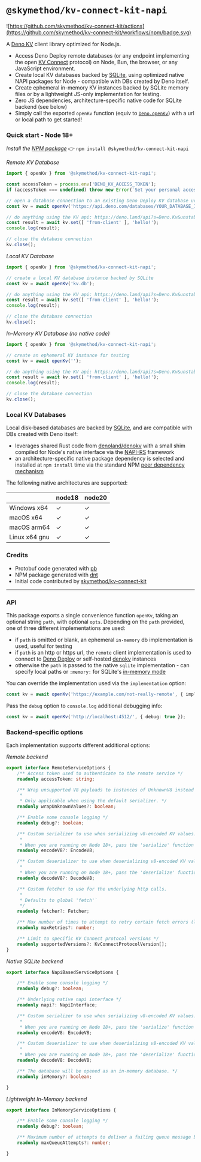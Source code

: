 # `@skymethod/kv-connect-kit-napi`

![https://github.com/skymethod/kv-connect-kit/actions](https://github.com/skymethod/kv-connect-kit/workflows/npm/badge.svg)

A [Deno KV](https://deno.com/kv) client library optimized for Node.js.
 - Access Deno Deploy remote databases (or any endpoint implementing the open [KV Connect](https://github.com/denoland/denokv/blob/main/proto/kv-connect.md) protocol) on Node, Bun, the browser, or any JavaScript environment.
 - Create local KV databases backed by [SQLite](https://www.sqlite.org/index.html), using optimized native NAPI packages for Node - compatible with DBs created by Deno itself.
 - Create ephemeral in-memory KV instances backed by SQLite memory files or by a lightweight JS-only implementation for testing.
 - Zero JS dependencies, architecture-specific native code for SQLite backend (see below)
 - Simply call the exported `openKv` function (equiv to [`Deno.openKv`](https://deno.land/api?s=Deno.openKv&unstable)) with a url or local path to get started!

### Quick start - Node 18+
_Install the [NPM package](https://www.npmjs.com/package/@skymethod/kv-connect-kit-napi)_ 👉 `npm install @skymethod/kv-connect-kit-napi`

_Remote KV Database_
```ts
import { openKv } from '@skymethod/kv-connect-kit-napi';

const accessToken = process.env['DENO_KV_ACCESS_TOKEN'];
if (accessToken === undefined) throw new Error(`Set your personal access token: https://dash.deno.com/account#access-tokens`);

// open a database connection to an existing Deno Deploy KV database url, obtained from project dashboard: https://dash.deno.com/projects/YOUR_PROJECT/kv
const kv = await openKv('https://api.deno.com/databases/YOUR_DATABASE_ID/connect', { accessToken });

// do anything using the KV api: https://deno.land/api?s=Deno.Kv&unstable
const result = await kv.set([ 'from-client' ], 'hello!');
console.log(result);

// close the database connection
kv.close();
```

_Local KV Database_
```ts
import { openKv } from '@skymethod/kv-connect-kit-napi';

// create a local KV database instance backed by SQLite
const kv = await openKv('kv.db');

// do anything using the KV api: https://deno.land/api?s=Deno.Kv&unstable
const result = await kv.set([ 'from-client' ], 'hello!');
console.log(result);

// close the database connection
kv.close();
```

_In-Memory KV Database (no native code)_
```ts
import { openKv } from '@skymethod/kv-connect-kit-napi';

// create an ephemeral KV instance for testing
const kv = await openKv('');

// do anything using the KV api: https://deno.land/api?s=Deno.Kv&unstable
const result = await kv.set([ 'from-client' ], 'hello!');
console.log(result);

// close the database connection
kv.close();
```

### Local KV Databases

Local disk-based databases are backed by [SQLite](https://www.sqlite.org/index.html), and are compatible with DBs created with Deno itself:
 - leverages shared Rust code from [denoland/denokv](https://github.com/denoland/denokv) with a small shim compiled for Node's native interface via the [NAPI-RS](https://napi.rs/) framework
 - an architecture-specific native package dependency is selected and installed at `npm install` time via the standard NPM [peer dependency mechanism](https://docs.npmjs.com/cli/v10/configuring-npm/package-json#peerdependencies)

The following native architectures are supported:

|                  | node18 | node20 |
| ---------------- | ------ | ------ |
| Windows x64      | ✓      | ✓      |
| macOS x64        | ✓      | ✓      |
| macOS arm64      | ✓      | ✓      |
| Linux x64 gnu    | ✓      | ✓      |

### Credits

- Protobuf code generated with [pb](https://deno.land/x/pbkit/cli/pb/README.md)
- NPM package generated with [dnt](https://github.com/denoland/dnt)
- Initial code contributed by [skymethod/kv-connect-kit](https://github.com/skymethod/kv-connect-kit)

---

### API

This package exports a single convenience function `openKv`, taking an optional string `path`, with optional `opts`.  Depending on the `path` provided, one of three different implementations are used:
 - if `path` is omitted or blank, an ephemeral `in-memory` db implementation is used, useful for testing
 - if `path` is an http or https url, the `remote` client implementation is used to connect to [Deno Deploy](https://deno.com/deploy) or self-hosted [denokv](https://github.com/denoland/denokv) instances
 - otherwise the `path` is passed to the native `sqlite` implementation - can specify local paths or `:memory:` for SQLite's [in-memory mode](https://www.sqlite.org/inmemorydb.html)

You can override the implementation used via the `implementation` option:
```ts
const kv = await openKv('https://example.com/not-really-remote', { implementation: 'in-memory' });
```

Pass the `debug` option to `console.log` additional debugging info:
```ts
const kv = await openKv('http://localhost:4512/', { debug: true });
```

### Backend-specific options

Each implementation supports different additional options:

_Remote backend_
```ts
export interface RemoteServiceOptions {
    /** Access token used to authenticate to the remote service */
    readonly accessToken: string;

    /** Wrap unsupported V8 payloads to instances of UnknownV8 instead of failing.
     * 
     * Only applicable when using the default serializer. */
    readonly wrapUnknownValues?: boolean;

    /** Enable some console logging */
    readonly debug?: boolean;

    /** Custom serializer to use when serializing v8-encoded KV values.
     * 
     * When you are running on Node 18+, pass the 'serialize' function in Node's 'v8' module. */
    readonly encodeV8?: EncodeV8;

    /** Custom deserializer to use when deserializing v8-encoded KV values.
     * 
     * When you are running on Node 18+, pass the 'deserialize' function in Node's 'v8' module. */
    readonly decodeV8?: DecodeV8;

    /** Custom fetcher to use for the underlying http calls.
     * 
     * Defaults to global 'fetch'`
     */
    readonly fetcher?: Fetcher;

    /** Max number of times to attempt to retry certain fetch errors (like 5xx) */
    readonly maxRetries?: number;

    /** Limit to specific KV Connect protocol versions */
    readonly supportedVersions?: KvConnectProtocolVersion[];
}
```

_Native SQLite backend_
```ts
export interface NapiBasedServiceOptions {

    /** Enable some console logging */
    readonly debug?: boolean;

    /** Underlying native napi interface */
    readonly napi?: NapiInterface;

    /** Custom serializer to use when serializing v8-encoded KV values.
     * 
     * When you are running on Node 18+, pass the 'serialize' function in Node's 'v8' module. */
    readonly encodeV8: EncodeV8;

    /** Custom deserializer to use when deserializing v8-encoded KV values.
     * 
     * When you are running on Node 18+, pass the 'deserialize' function in Node's 'v8' module. */
    readonly decodeV8: DecodeV8;

    /** The database will be opened as an in-memory database. */
    readonly inMemory?: boolean;

}
```

_Lightweight In-Memory backend_
```ts
export interface InMemoryServiceOptions {

    /** Enable some console logging */
    readonly debug?: boolean;

    /** Maximum number of attempts to deliver a failing queue message before giving up. Defaults to 10. */
    readonly maxQueueAttempts?: number;

}
```